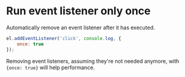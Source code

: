 # Run event listener only once

Automatically remove an event listener after it has executed.
```js
el.addEventListener('click', console.log, {
    once: true
});
```
Removing event listeners, assuming they're not needed anymore, with `{once: true}` will help performance.
